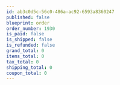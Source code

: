 ```yaml
---
id: ab3c0d5c-56c0-486a-ac92-6593a8360247
published: false
blueprint: order
order_number: 1930
is_paid: false
is_shipped: false
is_refunded: false
grand_total: 0
items_total: 0
tax_total: 0
shipping_total: 0
coupon_total: 0
---
```

